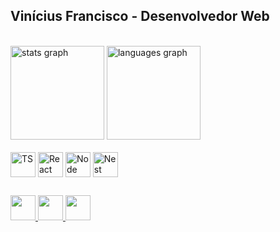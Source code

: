 ## Vinícius Francisco - Desenvolvedor Web

<br>

<div align="left">
  <img src="https://github-readme-stats.vercel.app/api?username=vsantos1711&show_icons=true&theme=midnight-purple&include_all_commits=true&count_private=true" height="150" alt="stats graph"  />
  <img src="https://github-readme-stats.vercel.app/api/top-langs/?username=vsantos1711&layout=compact&langs_count=168&theme=midnight-purple&card_width=400" height="150" alt="languages graph"  />
</div>

<br>

<div>
  <img align="center" alt="TS" height="40" src="https://img.shields.io/badge/typescript-%2320232a.svg?style=for-the-badge&logo=typescript&logoColor=%2361DAFB">
  <img align="center" alt="React" height="40" src="https://img.shields.io/badge/react-%2320232a.svg?style=for-the-badge&logo=react&logoColor=%2361DAFB">
  <img align="center" alt="Node" height="40" src="https://img.shields.io/badge/node.js-6DA55F?style=for-the-badge&logo=node.js&logoColor=white">
  <img align="center" alt="Nest" height="40" src="https://img.shields.io/badge/nestjs-%23E0234E.svg?style=for-the-badge&logo=nestjs&logoColor=white">
</div>
  
  ##
 
<div>
  <a href="mailto:vsantos067100@gmail.com" target="_blank">
    <img src="https://img.shields.io/badge/Gmail-D14836?style=for-the-badge&logo=gmail&logoColor=white" height="40" target="_blank">
  </a>
  <a href="https://www.instagram.com/vnz.oz/" target="_blank">
    <img src="https://img.shields.io/badge/Instagram-E4405F?style=for-the-badge&logo=instagram&logoColor=white" height="40" target="_blank">
  </a>
  <a href="https://www.linkedin.com/in/vsantos1711/">
    <img src="https://img.shields.io/badge/LinkedIn-0077B5?style=for-the-badge&logo=linkedin&logoColor=white" height="40" target="_blank">
  </a> 
</div>

